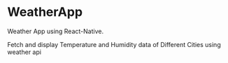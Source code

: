 # WeatherApp
Weather App using React-Native.

Fetch and display Temperature and Humidity data of Different Cities using weather api
